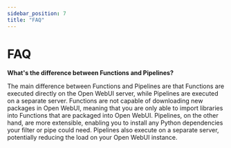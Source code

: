 ```yaml
---
sidebar_position: 7
title: "FAQ"
---
```


# FAQ
**What's the difference between Functions and Pipelines?**

The main difference between Functions and Pipelines are that Functions are executed directly on the Open WebUI server, while Pipelines are executed on a separate server. Functions are not capable of downloading new packages in Open WebUI, meaning that you are only able to import libraries into Functions that are packaged into Open WebUI. Pipelines, on the other hand, are more extensible, enabling you to install any Python dependencies your filter or pipe could need. Pipelines also execute on a separate server, potentially reducing the load on your Open WebUI instance. 

